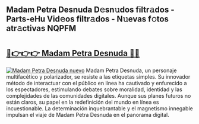 ## Madam Petra Desnuda D𝚎sn𝚞dos filtr𝚊dos - Parts-eHu Vid𝚎os filtr𝚊dos - N𝚞evas f𝚘tos atr𝚊ctivas NQPFM

# <h2><a href="http://mbcfj9h.tromn.icu/?c=Madam+Petra+Desnuda">🔗👉👉👉 Madam Petra Desnuda 🔗🔗</a></h2>

[![Madam Petra Desnuda nuevo](https://i.imgur.com/pEAQMta.gif)](http://mbcfj9h.tromn.icu/?c=Madam+Petra+Desnuda)
Madam Petra Desnuda, un personaje multifacético y polarizador, se resiste a las etiquetas simples. Su innovador método de interactuar con el público en línea ha cautivado y enfurecido a los espectadores, estimulando debates sobre moralidad, identidad y las complejidades de las comunidades digitales. Aunque sus planes futuros no están claros, su papel en la redefinición del mundo en línea es incuestionable. La determinación inquebrantable y el magnetismo innegable impulsan el viaje de Madam Petra Desnuda en el panorama digital.
